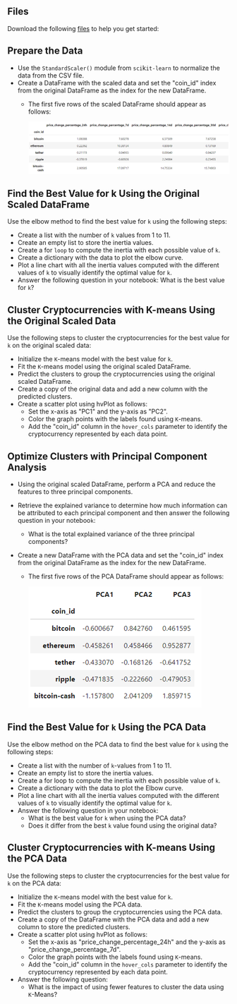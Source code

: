 ## Files
Download the following [files](./Starter_Code/Resources/crypto_mar`k`et_data.csv) to help you get started:

## Prepare the Data
- Use the `StandardScaler()` module from `sci`k`it-learn` to normalize the data from the CSV file.
- Create a DataFrame with the scaled data and set the "coin_id" index from the original DataFrame as the index for the new DataFrame.
    - The first five rows of the scaled DataFrame should appear as follows:  

        ![The first five rows of the scaled DataFrame](./images/image.png)

## Find the Best Value for k Using the Original Scaled DataFrame
Use the elbow method to find the best value for `k` using the following steps:

- Create a list with the number of `k` values from 1 to 11.
- Create an empty list to store the inertia values.
- Create a for `loop` to compute the inertia with each possible value of `k`.
- Create a dictionary with the data to plot the elbow curve.
- Plot a line chart with all the inertia values computed with the different values of `k` to visually identify the optimal value for `k`.
- Answer the following question in your notebook: What is the best value for `k`?
## Cluster Cryptocurrencies with K-means Using the Original Scaled Data
Use the following steps to cluster the cryptocurrencies for the best value for `k` on the original scaled data:

- Initialize the `K`-means model with the best value for `k`.
- Fit the `K`-means model using the original scaled DataFrame.
- Predict the clusters to group the cryptocurrencies using the original scaled DataFrame.
- Create a copy of the original data and add a new column with the predicted clusters.
- Create a scatter plot using hvPlot as follows:
    - Set the x-axis as "PC1" and the y-axis as "PC2".
    - Color the graph points with the labels found using `K`-means.
    - Add the "coin_id" column in the `hover_cols` parameter to identify the cryptocurrency represented by each data point.  
## Optimize Clusters with Principal Component Analysis
- Using the original scaled DataFrame, perform a PCA and reduce the features to three principal components.

- Retrieve the explained variance to determine how much information can be attributed to each principal component and then answer the following question in your noteboo`k`:

    - What is the total explained variance of the three principal components?
- Create a new DataFrame with the PCA data and set the "coin_id" index from the original DataFrame as the index for the new DataFrame.

    - The first five rows of the PCA DataFrame should appear as follows:

        ![The first five rows of the PCA DataFrame](./images/image-1.png)

## Find the Best Value for `k` Using the PCA Data
Use the elbow method on the PCA data to find the best value for `k` using the following steps:

- Create a list with the number of `k`-values from 1 to 11.
- Create an empty list to store the inertia values.
- Create a for loop to compute the inertia with each possible value of `k`.
- Create a dictionary with the data to plot the Elbow curve.
- Plot a line chart with all the inertia values computed with the different values of `k` to visually identify the optimal value for `k`.
- Answer the following question in your noteboo`k`:
    - What is the best value for `k` when using the PCA data?
    - Does it differ from the best `k` value found using the original data?  
## Cluster Cryptocurrencies with K-means Using the PCA Data
Use the following steps to cluster the cryptocurrencies for the best value for `k` on the PCA data:

- Initialize the `K`-means model with the best value for `k`.
- Fit the `K`-means model using the PCA data.
- Predict the clusters to group the cryptocurrencies using the PCA data.
- Create a copy of the DataFrame with the PCA data and add a new column to store the predicted clusters.
- Create a scatter plot using hvPlot as follows:
    - Set the x-axis as "price_change_percentage_24h" and the y-axis as "price_change_percentage_7d".
    - Color the graph points with the labels found using `K`-means.
    - Add the "coin_id" column in the `hover_cols` parameter to identify the cryptocurrency represented by each data point.
- Answer the following question:
    - What is the impact of using fewer features to cluster the data using `K`-Means?